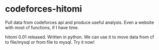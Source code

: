 codeforces-hitomi
=================

Pull data from codeforces api and produce useful analysis. Even a website with most cf functions, if I have time.

hitomi 0.01 released. Written in python. We can use it to move data from cf to file/mysql or from file to mysql. Try it now!

